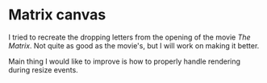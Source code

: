 # Matrix canvas

I tried to recreate the dropping letters from the opening of the movie *The Matrix*. Not quite as good as the movie's, but I will work on making it better.

Main thing I would like to improve is how to properly handle rendering during resize events.
